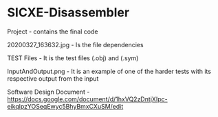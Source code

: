 # SICXE-Disassembler
Project - contains the final code

20200327_163632.jpg - Is the file dependencies

TEST Files - It is the test files (.obj) and (.sym)

InputAndOutput.png - It is an example of one of the harder tests with its respective output from the input

Software Design Document - https://docs.google.com/document/d/1hxVQ2zDntjXIpc-eikqlpzYOSeqEwyc5BhyBmxCXuSM/edit

